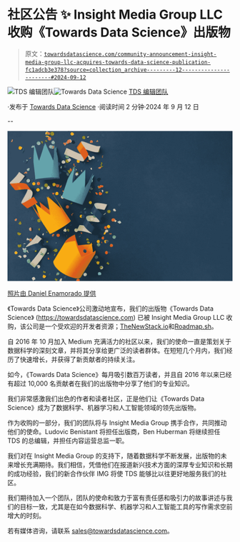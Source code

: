 # 社区公告 ✨ Insight Media Group LLC 收购《Towards Data Science》出版物

> 原文：[`towardsdatascience.com/community-announcement-insight-media-group-llc-acquires-towards-data-science-publication-fc1adcb3e378?source=collection_archive---------12-----------------------#2024-09-12`](https://towardsdatascience.com/community-announcement-insight-media-group-llc-acquires-towards-data-science-publication-fc1adcb3e378?source=collection_archive---------12-----------------------#2024-09-12)

[](https://towardsdatascience.medium.com/?source=post_page---byline--fc1adcb3e378--------------------------------)![TDS 编辑团队](https://towardsdatascience.medium.com/?source=post_page---byline--fc1adcb3e378--------------------------------)[](https://towardsdatascience.com/?source=post_page---byline--fc1adcb3e378--------------------------------)![Towards Data Science](https://towardsdatascience.com/?source=post_page---byline--fc1adcb3e378--------------------------------) [TDS 编辑团队](https://towardsdatascience.medium.com/?source=post_page---byline--fc1adcb3e378--------------------------------)

·发布于 [Towards Data Science](https://towardsdatascience.com/?source=post_page---byline--fc1adcb3e378--------------------------------) ·阅读时间 2 分钟·2024 年 9 月 12 日

--

![](img/96681da9fc01170e05bb03c3672ff2e1.png)

[照片由 Daniel Enamorado 提供](https://www.pexels.com/photo/paper-cutouts-over-blue-background-6826293/)

《Towards Data Science》公司激动地宣布，我们的出版物《Towards Data Science》 (https://towardsdatascience.com) 已被 Insight Media Group LLC 收购，该公司是一个受欢迎的开发者资源；[TheNewStack.io](http://thenewstack.io)和[Roadmap.sh](http://roadmap.sh)。

自 2016 年 10 月加入 Medium 充满活力的社区以来，我们的使命一直是策划关于数据科学的深刻文章，并将其分享给更广泛的读者群体。在短短几个月内，我们经历了快速增长，并获得了新贡献者的持续关注。

如今，《Towards Data Science》每月吸引数百万读者，并且自 2016 年以来已经有超过 10,000 名贡献者在我们的出版物中分享了他们的专业知识。

我们非常感激我们出色的作者和读者社区，正是他们让《Towards Data Science》成为了数据科学、机器学习和人工智能领域的领先出版物。

作为收购的一部分，我们的团队将与 Insight Media Group 携手合作，共同推动他们的使命。Ludovic Benistant 将担任出版商，Ben Huberman 将继续担任 TDS 的总编辑，并担任内容运营总监一职。

我们对在 Insight Media Group 的支持下，随着数据科学不断发展，出版物的未来增长充满期待。我们相信，凭借他们在报道新兴技术方面的深厚专业知识和长期的成功经验，我们的新合作伙伴 IMG 将使 TDS 能够比以往更好地服务我们的社区。

我们期待加入一个团队，团队的使命和致力于富有责任感和吸引力的故事讲述与我们的目标一致，尤其是在如今数据科学、机器学习和人工智能工具的写作需求空前增大的时刻。

若有媒体咨询，请联系 sales@towardsdatascience.com。
